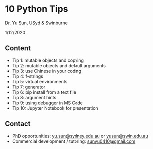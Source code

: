 # 10 Python Tips
Dr. Yu Sun, USyd & Swinburne

1/12/2020

## Content
* Tip 1: mutable objects and copying
* Tip 2: mutable objects and default arguments
* Tip 3: use Chinese in your coding
* Tip 4: f-strings
* Tip 5: virtual environments
* Tip 7: generator
* Tip 6: pip install from a text file
* Tip 8: argument hints
* Tip 9: using debugger in MS Code
* Tip 10: Jupyter Notebook for presentation

## Contact
* PhD opportunities: yu.sun@sydney.edu.au or yusun@swin.edu.au
* Commercial development / tutoring: sunyu0410@gmail.com

